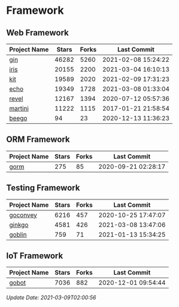 # Framework

## Web Framework
| Project Name | Stars | Forks | Last Commit |
| ------------ | ----- | ----- | ----------- |
| [gin](https://github.com/gin-gonic/gin) | 46282 | 5260 | 2021-02-08 15:24:22 |
| [iris](https://github.com/kataras/iris) | 20155 | 2200 | 2021-03-04 16:10:13 |
| [kit](https://github.com/go-kit/kit) | 19589 | 2020 | 2021-02-09 17:31:23 |
| [echo](https://github.com/labstack/echo) | 19349 | 1728 | 2021-03-08 01:33:04 |
| [revel](https://github.com/revel/revel) | 12167 | 1394 | 2020-07-12 05:57:36 |
| [martini](https://github.com/go-martini/martini) | 11222 | 1115 | 2017-01-21 21:58:54 |
| [beego](https://github.com/astaxie/beego) | 94 | 23 | 2020-12-13 11:36:23 |

## ORM Framework
| Project Name | Stars | Forks | Last Commit |
| ------------ | ----- | ----- | ----------- |
| [gorm](https://github.com/jinzhu/gorm) | 275 | 85 | 2020-09-21 02:28:17 |

## Testing Framework
| Project Name | Stars | Forks | Last Commit |
| ------------ | ----- | ----- | ----------- |
| [goconvey](https://github.com/smartystreets/goconvey) | 6216 | 457 | 2020-10-25 17:47:07 |
| [ginkgo](https://github.com/onsi/ginkgo) | 4581 | 426 | 2021-03-08 13:47:06 |
| [goblin](https://github.com/franela/goblin) | 759 | 71 | 2021-01-13 15:34:25 |

## IoT Framework
| Project Name | Stars | Forks | Last Commit |
| ------------ | ----- | ----- | ----------- |
| [gobot](https://github.com/hybridgroup/gobot) | 7036 | 882 | 2020-12-01 09:54:44 |

*Update Date: 2021-03-09T02:00:56*